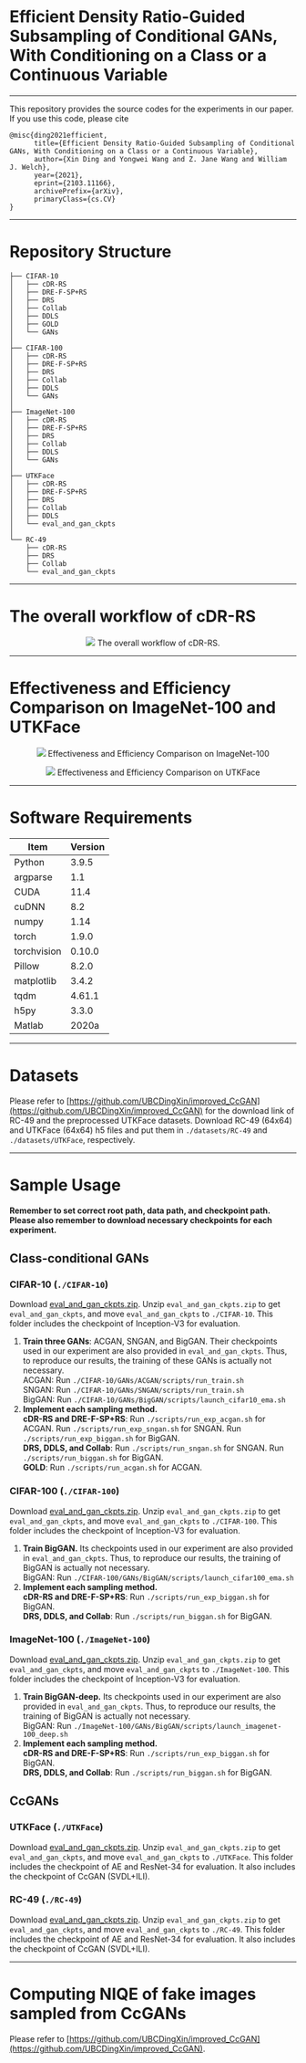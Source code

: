 # Efficient Density Ratio-Guided Subsampling of Conditional GANs, With Conditioning on a Class or a Continuous Variable

--------------------------------------------------------

This repository provides the source codes for the experiments in our paper. <br />
If you use this code, please cite
```text
@misc{ding2021efficient,
      title={Efficient Density Ratio-Guided Subsampling of Conditional GANs, With Conditioning on a Class or a Continuous Variable}, 
      author={Xin Ding and Yongwei Wang and Z. Jane Wang and William J. Welch},
      year={2021},
      eprint={2103.11166},
      archivePrefix={arXiv},
      primaryClass={cs.CV}
}
```

--------------------------------------------------------

# Repository Structure

```
├── CIFAR-10
│   ├── cDR-RS
│   ├── DRE-F-SP+RS
│   ├── DRS
│   ├── Collab
│   ├── DDLS
│   ├── GOLD
│   └── GANs
│
├── CIFAR-100
│   ├── cDR-RS
│   ├── DRE-F-SP+RS
│   ├── DRS
│   ├── Collab
│   ├── DDLS
│   └── GANs
│
├── ImageNet-100
│   ├── cDR-RS
│   ├── DRE-F-SP+RS
│   ├── DRS
│   ├── Collab
│   ├── DDLS
│   └── GANs
│
├── UTKFace
│   ├── cDR-RS
│   ├── DRE-F-SP+RS
│   ├── DRS
│   ├── Collab
│   ├── DDLS
│   └── eval_and_gan_ckpts
│
└── RC-49
    ├── cDR-RS
    ├── DRS
    ├── Collab
    └── eval_and_gan_ckpts

```

--------------------------------------------------------

# The overall workflow of cDR-RS

<p align="center">
  <img src="images/workflow_cDR-RS.png">
  The overall workflow of cDR-RS.
</p>

--------------------------------------------------------

# Effectiveness and Efficiency Comparison on ImageNet-100 and UTKFace

<!-- ImageNet-100                  |  UTKFace
:-------------------------:|:-------------------------:
![](images/ImageNet-100_BigGANdeep_efficiency_and_effectiveness_analysis_3bars.png)  |  ![](images/UTKFace_64x64_SVDL_efficiency_and_effectiveness_analysis_3bars_LS_kappa-6.png) -->


<p align="center">
  <img src="images/ImageNet-100_BigGANdeep_efficiency_and_effectiveness_analysis_3bars.png">
  Effectiveness and Efficiency Comparison on ImageNet-100
</p>

<p align="center">
  <img src="images/UTKFace_64x64_SVDL_efficiency_and_effectiveness_analysis_3bars_LS_kappa-6.png">
  Effectiveness and Efficiency Comparison on UTKFace
</p>

-------------------------------

# Software Requirements
| Item | Version |
|---|---|
|Python|3.9.5|
| argparse | 1.1 |
| CUDA  | 11.4 |
| cuDNN| 8.2|
| numpy | 1.14 |
| torch | 1.9.0 |
| torchvision | 0.10.0 |
| Pillow | 8.2.0 |
| matplotlib | 3.4.2 |
| tqdm | 4.61.1 |
| h5py | 3.3.0 |
| Matlab | 2020a |


--------------------------------------------------------

# Datasets
Please refer to [https://github.com/UBCDingXin/improved_CcGAN](https://github.com/UBCDingXin/improved_CcGAN) for the download link of RC-49 and the preprocessed UTKFace datasets. Download RC-49 (64x64) and UTKFace (64x64) h5 files and put them in `./datasets/RC-49` and `./datasets/UTKFace`, respectively. <br />

--------------------------------------------------------

# Sample Usage

**Remember to set correct root path, data path, and checkpoint path. Please also remember to download necessary checkpoints for each experiment.** <br />

## Class-conditional GANs

### CIFAR-10 (`./CIFAR-10`)
Download [eval_and_gan_ckpts.zip](https://1drv.ms/u/s!Arj2pETbYnWQuZpeWtw5xejKpnXcsg?e=f7zSVO). Unzip `eval_and_gan_ckpts.zip` to get `eval_and_gan_ckpts`, and move `eval_and_gan_ckpts` to `./CIFAR-10`. This folder includes the checkpoint of Inception-V3 for evaluation.  <br />

1. **Train three GANs**: ACGAN, SNGAN, and BigGAN. Their checkpoints used in our experiment are also provided in `eval_and_gan_ckpts`. Thus, to reproduce our results, the training of these GANs is actually not necessary. <br />
ACGAN: Run `./CIFAR-10/GANs/ACGAN/scripts/run_train.sh` <br />
SNGAN: Run `./CIFAR-10/GANs/SNGAN/scripts/run_train.sh` <br />
BigGAN: Run `./CIFAR-10/GANs/BigGAN/scripts/launch_cifar10_ema.sh` <br />
2. **Implement each sampling method.**  <br />
**cDR-RS and DRE-F-SP+RS**: Run `./scripts/run_exp_acgan.sh` for ACGAN. Run `./scripts/run_exp_sngan.sh` for SNGAN. Run `./scripts/run_exp_biggan.sh` for BigGAN. <br />
**DRS, DDLS, and Collab**: Run `./scripts/run_sngan.sh` for SNGAN. Run `./scripts/run_biggan.sh` for BigGAN. <br />
**GOLD**: Run `./scripts/run_acgan.sh` for ACGAN. <br />


### CIFAR-100 (`./CIFAR-100`)
Download [eval_and_gan_ckpts.zip](https://1drv.ms/u/s!Arj2pETbYnWQuZp-cl2SSkwVVz-VVA?e=z9bNnw). Unzip `eval_and_gan_ckpts.zip` to get `eval_and_gan_ckpts`, and move `eval_and_gan_ckpts` to `./CIFAR-100`. This folder includes the checkpoint of Inception-V3 for evaluation.  <br />

1. **Train BigGAN.** Its checkpoints used in our experiment are also provided in `eval_and_gan_ckpts`. Thus, to reproduce our results, the training of BigGAN is actually not necessary. <br />
BigGAN: Run `./CIFAR-100/GANs/BigGAN/scripts/launch_cifar100_ema.sh` <br />
2. **Implement each sampling method.**  <br />
**cDR-RS and DRE-F-SP+RS**: Run `./scripts/run_exp_biggan.sh` for BigGAN. <br />
**DRS, DDLS, and Collab**: Run `./scripts/run_biggan.sh` for BigGAN. <br />


### ImageNet-100 (`./ImageNet-100`)
Download [eval_and_gan_ckpts.zip](https://1drv.ms/u/s!Arj2pETbYnWQuZp9jGr2qkLwQ-TYbw?e=IS5zL4). Unzip `eval_and_gan_ckpts.zip` to get `eval_and_gan_ckpts`, and move `eval_and_gan_ckpts` to `./ImageNet-100`. This folder includes the checkpoint of Inception-V3 for evaluation.  <br />

1. **Train BigGAN-deep.** Its checkpoints used in our experiment are also provided in `eval_and_gan_ckpts`. Thus, to reproduce our results, the training of BigGAN is actually not necessary. <br />
BigGAN: Run `./ImageNet-100/GANs/BigGAN/scripts/launch_imagenet-100_deep.sh` <br />
2. **Implement each sampling method.**  <br />
**cDR-RS and DRE-F-SP+RS**: Run `./scripts/run_exp_biggan.sh` for BigGAN. <br />
**DRS, DDLS, and Collab**: Run `./scripts/run_biggan.sh` for BigGAN. <br />




## CcGANs
### UTKFace (`./UTKFace`)
Download [eval_and_gan_ckpts.zip](https://1drv.ms/u/s!Arj2pETbYnWQuZpRaaDohsH5T0qFzg?e=jHYkIP). Unzip `eval_and_gan_ckpts.zip` to get `eval_and_gan_ckpts`, and move `eval_and_gan_ckpts` to `./UTKFace`.  This folder includes the checkpoint of AE and ResNet-34 for evaluation. It also includes the checkpoint of CcGAN (SVDL+ILI). <br />



### RC-49 (`./RC-49`)
Download [eval_and_gan_ckpts.zip](https://1drv.ms/u/s!Arj2pETbYnWQuZpShcQiZq8IzOFGQg?e=kyJlJI). Unzip `eval_and_gan_ckpts.zip` to get `eval_and_gan_ckpts`, and move `eval_and_gan_ckpts` to `./RC-49`. This folder includes the checkpoint of AE and ResNet-34 for evaluation. It also includes the checkpoint of CcGAN (SVDL+ILI). <br />




--------------------------------------------------------

# Computing NIQE of fake images sampled from CcGANs
Please refer to [https://github.com/UBCDingXin/improved_CcGAN](https://github.com/UBCDingXin/improved_CcGAN).
